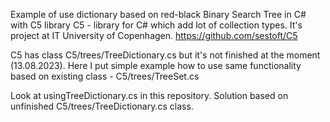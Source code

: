 
Example of use dictionary based on red-black Binary Search Tree in C# with C5 library
C5 - library for C# which add lot of collection types. It's project at IT University of Copenhagen. https://github.com/sestoft/C5


C5 has class C5/trees/TreeDictionary.cs but it's not finished at the moment (13.08.2023).
Here I put simple example how to use same functionality based on existing class - C5/trees/TreeSet.cs


Look at usingTreeDictionary.cs in this repository.
Solution based on unfinished C5/trees/TreeDictionary.cs class.
